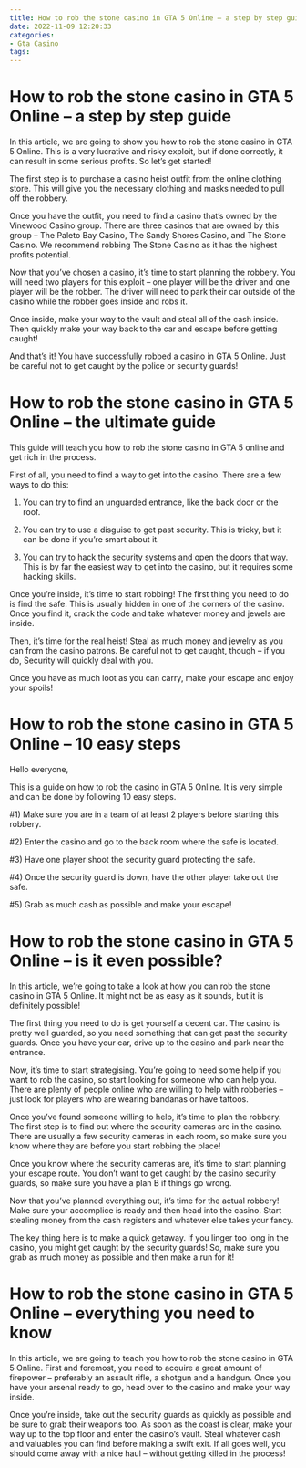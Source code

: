 ```yaml
---
title: How to rob the stone casino in GTA 5 Online – a step by step guide
date: 2022-11-09 12:20:33
categories:
- Gta Casino
tags:
---
```



#  How to rob the stone casino in GTA 5 Online – a step by step guide

In this article, we are going to show you how to rob the stone casino in GTA 5 Online. This is a very lucrative and risky exploit, but if done correctly, it can result in some serious profits. So let’s get started!

The first step is to purchase a casino heist outfit from the online clothing store. This will give you the necessary clothing and masks needed to pull off the robbery.

Once you have the outfit, you need to find a casino that’s owned by the Vinewood Casino group. There are three casinos that are owned by this group – The Paleto Bay Casino, The Sandy Shores Casino, and The Stone Casino. We recommend robbing The Stone Casino as it has the highest profits potential.

Now that you’ve chosen a casino, it’s time to start planning the robbery. You will need two players for this exploit – one player will be the driver and one player will be the robber. The driver will need to park their car outside of the casino while the robber goes inside and robs it.

Once inside, make your way to the vault and steal all of the cash inside. Then quickly make your way back to the car and escape before getting caught!

And that’s it! You have successfully robbed a casino in GTA 5 Online. Just be careful not to get caught by the police or security guards!

#  How to rob the stone casino in GTA 5 Online – the ultimate guide

This guide will teach you how to rob the stone casino in GTA 5 online and get rich in the process.

First of all, you need to find a way to get into the casino. There are a few ways to do this:

1) You can try to find an unguarded entrance, like the back door or the roof.

2) You can try to use a disguise to get past security. This is tricky, but it can be done if you’re smart about it.

3) You can try to hack the security systems and open the doors that way. This is by far the easiest way to get into the casino, but it requires some hacking skills.

Once you’re inside, it’s time to start robbing! The first thing you need to do is find the safe. This is usually hidden in one of the corners of the casino. Once you find it, crack the code and take whatever money and jewels are inside.

Then, it’s time for the real heist! Steal as much money and jewelry as you can from the casino patrons. Be careful not to get caught, though – if you do, Security will quickly deal with you.

Once you have as much loot as you can carry, make your escape and enjoy your spoils!

#  How to rob the stone casino in GTA 5 Online – 10 easy steps

Hello everyone,

This is a guide on how to rob the casino in GTA 5 Online. It is very simple and can be done by following 10 easy steps.

#1) Make sure you are in a team of at least 2 players before starting this robbery.

#2) Enter the casino and go to the back room where the safe is located.

#3) Have one player shoot the security guard protecting the safe.

#4) Once the security guard is down, have the other player take out the safe.

#5) Grab as much cash as possible and make your escape!


#  How to rob the stone casino in GTA 5 Online – is it even possible?

In this article, we’re going to take a look at how you can rob the stone casino in GTA 5 Online. It might not be as easy as it sounds, but it is definitely possible!

The first thing you need to do is get yourself a decent car. The casino is pretty well guarded, so you need something that can get past the security guards. Once you have your car, drive up to the casino and park near the entrance.

Now, it’s time to start strategising. You’re going to need some help if you want to rob the casino, so start looking for someone who can help you. There are plenty of people online who are willing to help with robberies – just look for players who are wearing bandanas or have tattoos.

Once you’ve found someone willing to help, it’s time to plan the robbery. The first step is to find out where the security cameras are in the casino. There are usually a few security cameras in each room, so make sure you know where they are before you start robbing the place!

Once you know where the security cameras are, it’s time to start planning your escape route. You don’t want to get caught by the casino security guards, so make sure you have a plan B if things go wrong.

Now that you’ve planned everything out, it’s time for the actual robbery! Make sure your accomplice is ready and then head into the casino. Start stealing money from the cash registers and whatever else takes your fancy.

The key thing here is to make a quick getaway. If you linger too long in the casino, you might get caught by the security guards! So, make sure you grab as much money as possible and then make a run for it!

#  How to rob the stone casino in GTA 5 Online – everything you need to know

In this article, we are going to teach you how to rob the stone casino in GTA 5 Online. First and foremost, you need to acquire a great amount of firepower – preferably an assault rifle, a shotgun and a handgun. Once you have your arsenal ready to go, head over to the casino and make your way inside.

Once you’re inside, take out the security guards as quickly as possible and be sure to grab their weapons too. As soon as the coast is clear, make your way up to the top floor and enter the casino’s vault. Steal whatever cash and valuables you can find before making a swift exit. If all goes well, you should come away with a nice haul – without getting killed in the process!